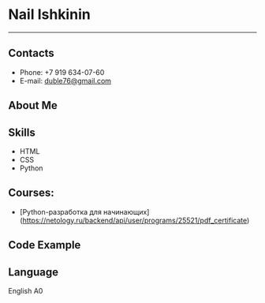 # Nail Ishkinin
---
## Contacts
* Phone: +7 919 634-07-60
* E-mail: duble76@gmail.com

## About Me

## Skills
* HTML
* CSS
* Python

## Courses:
 * [Python-разработка для начинающих] (https://netology.ru/backend/api/user/programs/25521/pdf_certificate)


## Code Example

## Language
English A0
